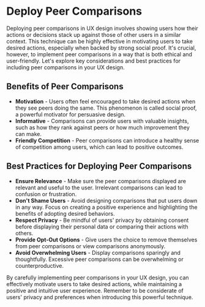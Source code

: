 # Deploy Peer Comparisons

Deploying peer comparisons in UX design involves showing users how their actions or decisions stack up against those of other users in a similar context. This technique can be highly effective in motivating users to take desired actions, especially when backed by strong social proof. It's crucial, however, to implement peer comparisons in a way that is both ethical and user-friendly. Let's explore key considerations and best practices for including peer comparisons in your UX design.

## Benefits of Peer Comparisons

- **Motivation** - Users often feel encouraged to take desired actions when they see peers doing the same. This phenomenon is called social proof, a powerful motivator for persuasive design.
- **Informative** - Comparisons can provide users with valuable insights, such as how they rank against peers or how much improvement they can make.
- **Friendly Competition** - Peer comparisons can introduce a healthy sense of competition among users, which can lead to positive outcomes.

## Best Practices for Deploying Peer Comparisons

- **Ensure Relevance** - Make sure the peer comparisons displayed are relevant and useful to the user. Irrelevant comparisons can lead to confusion or frustration.
- **Don't Shame Users** - Avoid designing comparisons that put users down in any way. Focus on creating a positive experience and highlighting the benefits of adopting desired behaviors.
- **Respect Privacy** - Be mindful of users' privacy by obtaining consent before displaying their personal data or comparing their actions with others.
- **Provide Opt-Out Options** - Give users the choice to remove themselves from peer comparisons or view comparisons anonymously.
- **Avoid Overwhelming Users** - Display comparisons sparingly and thoughtfully. Excessive peer comparisons can be overwhelming or counterproductive.

By carefully implementing peer comparisons in your UX design, you can effectively motivate users to take desired actions, while maintaining a positive and intuitive user experience. Remember to be considerate of users' privacy and preferences when introducing this powerful technique.
